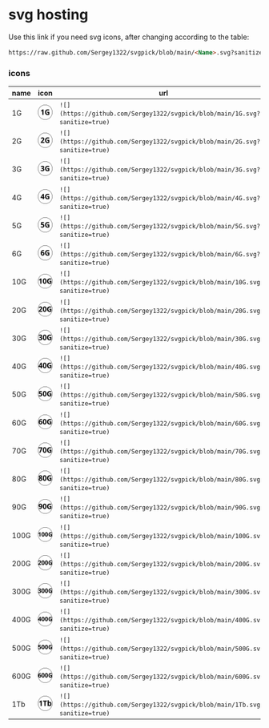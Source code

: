 # svg hosting

Use this link if you need svg icons, after changing <Name> according to the table:

```markdown
https://raw.github.com/Sergey1322/svgpick/blob/main/<Name>.svg?sanitize=true
```

### icons
name|icon|url
-|-|-
1G | <img src="https://github.com/Sergey1322/svgpick/blob/main/1G.svg?sanitize=true"/>|`![](https://github.com/Sergey1322/svgpick/blob/main/1G.svg?sanitize=true)`
2G | <img src="https://github.com/Sergey1322/svgpick/blob/main/2G.svg?sanitize=true"/>|`![](https://github.com/Sergey1322/svgpick/blob/main/2G.svg?sanitize=true)`
3G | <img src="https://github.com/Sergey1322/svgpick/blob/main/3G.svg?sanitize=true"/>|`![](https://github.com/Sergey1322/svgpick/blob/main/3G.svg?sanitize=true)`
4G | <img src="https://github.com/Sergey1322/svgpick/blob/main/4G.svg?sanitize=true"/>|`![](https://github.com/Sergey1322/svgpick/blob/main/4G.svg?sanitize=true)`
5G | <img src="https://github.com/Sergey1322/svgpick/blob/main/5G.svg?sanitize=true"/>|`![](https://github.com/Sergey1322/svgpick/blob/main/5G.svg?sanitize=true)`
6G | <img src="https://github.com/Sergey1322/svgpick/blob/main/6G.svg?sanitize=true"/>|`![](https://github.com/Sergey1322/svgpick/blob/main/6G.svg?sanitize=true)`
10G | <img src="https://github.com/Sergey1322/svgpick/blob/main/10G.svg?sanitize=true"/>|`![](https://github.com/Sergey1322/svgpick/blob/main/10G.svg?sanitize=true)`
20G | <img src="https://github.com/Sergey1322/svgpick/blob/main/20G.svg?sanitize=true"/>|`![](https://github.com/Sergey1322/svgpick/blob/main/20G.svg?sanitize=true)`
30G | <img src="https://github.com/Sergey1322/svgpick/blob/main/30G.svg?sanitize=true"/>|`![](https://github.com/Sergey1322/svgpick/blob/main/30G.svg?sanitize=true)`
40G | <img src="https://github.com/Sergey1322/svgpick/blob/main/40G.svg?sanitize=true"/>|`![](https://github.com/Sergey1322/svgpick/blob/main/40G.svg?sanitize=true)`
50G | <img src="https://github.com/Sergey1322/svgpick/blob/main/50G.svg?sanitize=true"/>|`![](https://github.com/Sergey1322/svgpick/blob/main/50G.svg?sanitize=true)`
60G | <img src="https://github.com/Sergey1322/svgpick/blob/main/60G.svg?sanitize=true"/>|`![](https://github.com/Sergey1322/svgpick/blob/main/60G.svg?sanitize=true)`
70G | <img src="https://github.com/Sergey1322/svgpick/blob/main/70G.svg?sanitize=true"/>|`![](https://github.com/Sergey1322/svgpick/blob/main/70G.svg?sanitize=true)`
80G | <img src="https://github.com/Sergey1322/svgpick/blob/main/80G.svg?sanitize=true"/>|`![](https://github.com/Sergey1322/svgpick/blob/main/80G.svg?sanitize=true)`
90G | <img src="https://github.com/Sergey1322/svgpick/blob/main/90G.svg?sanitize=true"/>|`![](https://github.com/Sergey1322/svgpick/blob/main/90G.svg?sanitize=true)`
100G | <img src="https://github.com/Sergey1322/svgpick/blob/main/100G.svg?sanitize=true"/>|`![](https://github.com/Sergey1322/svgpick/blob/main/100G.svg?sanitize=true)`
200G | <img src="https://github.com/Sergey1322/svgpick/blob/main/200G.svg?sanitize=true"/>|`![](https://github.com/Sergey1322/svgpick/blob/main/200G.svg?sanitize=true)`
300G | <img src="https://github.com/Sergey1322/svgpick/blob/main/300G.svg?sanitize=true"/>|`![](https://github.com/Sergey1322/svgpick/blob/main/300G.svg?sanitize=true)`
400G | <img src="https://github.com/Sergey1322/svgpick/blob/main/400G.svg?sanitize=true"/>|`![](https://github.com/Sergey1322/svgpick/blob/main/400G.svg?sanitize=true)`
500G | <img src="https://github.com/Sergey1322/svgpick/blob/main/500G.svg?sanitize=true"/>|`![](https://github.com/Sergey1322/svgpick/blob/main/500G.svg?sanitize=true)`
600G | <img src="https://github.com/Sergey1322/svgpick/blob/main/600G.svg?sanitize=true"/>|`![](https://github.com/Sergey1322/svgpick/blob/main/600G.svg?sanitize=true)`
1Tb | <img src="https://github.com/Sergey1322/svgpick/blob/main/1Tb.svg?sanitize=true"/>|`![](https://github.com/Sergey1322/svgpick/blob/main/1Tb.svg?sanitize=true)`
